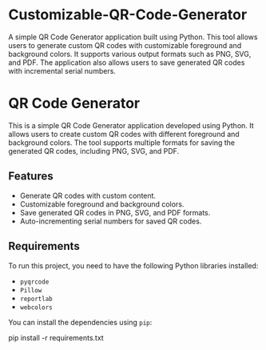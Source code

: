 # Customizable-QR-Code-Generator
A simple QR Code Generator application built using Python. This tool allows users to generate custom QR codes with customizable foreground and background colors. It supports various output formats such as PNG, SVG, and PDF. The application also allows users to save generated QR codes with incremental serial numbers.

# QR Code Generator

This is a simple QR Code Generator application developed using Python. It allows users to create custom QR codes with different foreground and background colors. The tool supports multiple formats for saving the generated QR codes, including PNG, SVG, and PDF.

## Features

- Generate QR codes with custom content.
- Customizable foreground and background colors.
- Save generated QR codes in PNG, SVG, and PDF formats.
- Auto-incrementing serial numbers for saved QR codes.

## Requirements

To run this project, you need to have the following Python libraries installed:

- `pyqrcode`
- `Pillow`
- `reportlab`
- `webcolors`

You can install the dependencies using `pip`:

pip install -r requirements.txt

